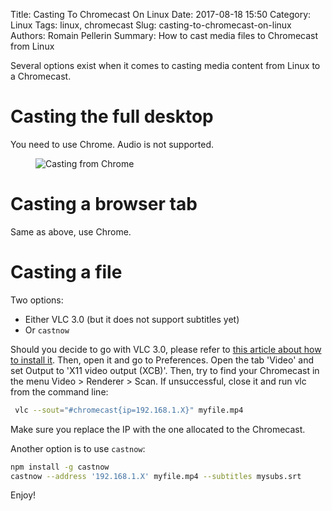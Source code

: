 Title: Casting To Chromecast On Linux
Date: 2017-08-18 15:50
Category: Linux
Tags: linux, chromecast
Slug: casting-to-chromecast-on-linux
Authors: Romain Pellerin
Summary: How to cast media files to Chromecast from Linux

Several options exist when it comes to casting media content from Linux to a Chromecast.

# Casting the full desktop

You need to use Chrome. Audio is not supported.

<figure class="center">
<img alt="Casting from Chrome" src="{filename}/images/chromecast-chrome.png" />
</figure>

# Casting a browser tab

Same as above, use Chrome.

# Casting a file

Two options:

- Either VLC 3.0 (but it does not support subtitles yet)
- Or `castnow`

Should you decide to go with VLC 3.0, please refer to [this article about how to install it]({filename}/vlc-3.0.md). Then, open it and go to Preferences. Open the tab 'Video' and set Output to 'X11 video output (XCB)'. Then, try to find your Chromecast in the menu Video > Renderer > Scan. If unsuccessful, close it and run vlc from the command line:

```bash
 vlc --sout="#chromecast{ip=192.168.1.X}" myfile.mp4
```

Make sure you replace the IP with the one allocated to the Chromecast.

Another option is to use `castnow`:

```bash
npm install -g castnow
castnow --address '192.168.1.X' myfile.mp4 --subtitles mysubs.srt
```

Enjoy!
